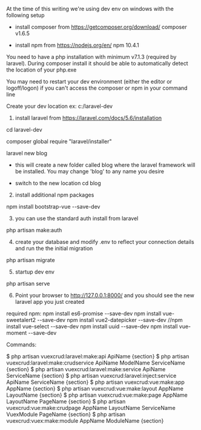At the time of this writing we're using dev env on windows with the following setup

- install composer from https://getcomposer.org/download/
composer v1.6.5

- install npm from https://nodejs.org/en/
npm 10.4.1

You need to have a php installation with minimum v7.1.3 (required by laravel). During composer install it should be able to automatically detect the location of your php.exe

You may need to restart your dev environment (either the editor or logoff/logon) if you can't access the composer or npm in your command line


Create your dev location ex:
c:/laravel-dev

1. install laravel from https://laravel.com/docs/5.6/installation

cd laravel-dev

composer global require "laravel/installer"

laravel new blog

- this will create a new folder called blog where the laravel framework will be installed. You may change 'blog' to any name you desire


- switch to the new location
cd blog

2. install additional npm packages

npm install bootstrap-vue --save-dev

3. you can use the standard auth install from laravel

php artisan make:auth

4. create your database and modify .env to reflect your connection details and run the the initial migration

php artisan migrate

5. startup dev env 

php artisan serve

6. Point your browser to http://127.0.0.1:8000/ and you should see the new laravel app you just created

required npm:
npm install es6-promise --save-dev
npm install vue-sweetalert2 --save-dev
npm install vue2-datepicker --save-dev
//npm install vue-select --save-dev
npm install uuid --save-dev
npm install vue-moment --save-dev

Commands:

$ php artisan vuexcrud:laravel:make:api ApiName {section}
$ php artisan vuexcrud:laravel:make:crudservice ApiName ModelName ServiceName {section}
$ php artisan vuexcrud:laravel:make:service ApiName ServiceName {section}
$ php artisan vuexcrud:laravel:inject:service ApiName ServiceName {section}
$ php artisan vuexcrud:vue:make:app AppName {section}
$ php artisan vuexcrud:vue:make:layout AppName LayoutName {section}
$ php artisan vuexcrud:vue:make:page AppName LayoutName PageName {section}
$ php artisan vuexcrud:vue:make:crudpage AppName LayoutName ServiceName VuexModule PageName {section}
$ php artisan vuexcrud:vuex:make:module AppName ModuleName {section}
